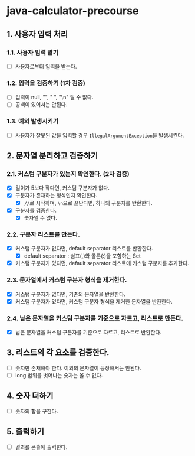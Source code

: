 # java-calculator-precourse

## 1. 사용자 입력 처리

### 1.1. 사용자 입력 받기

- [ ] 사용자로부터 입력을 받는다.

### 1.2. 입력을 검증하기 (1차 검증)

- [ ] 입력이 null, "", " ", "\n" 일 수 없다.
- [ ] 공백이 있어서는 안된다.

### 1.3. 예외 발생시키기

- [ ] 사용자가 잘못된 값을 입력할 경우 `IllegalArgumentException`을 발생시킨다.

## 2. 문자열 분리하고 검증하기

### 2.1. 커스텀 구분자가 있는지 확인한다. (2차 검증)

- [x] 길이가 5보다 작다면, 커스텀 구분자가 없다.
- [x] 구분자가 존재하는 형식인지 확인한다.
    - [x] `//`로 시작하며, `\n`으로 끝난다면, 하나의 구분자를 반환한다.
- [x] 구분자를 검증한다.
    - [x] 숫자일 수 없다.

### 2.2. 구분자 리스트를 만든다.

- [x] 커스텀 구분자가 없다면, default separator 리스트를 반환한다.
    - [x] default separator : 쉼표(,)와 콜론(:)을 포함하는 Set
- [x] 커스텀 구분자가 있다면, default separator 리스트에 커스텀 구분자를 추가한다.

### 2.3. 문자열에서 커스텀 구분자 형식을 제거한다.

- [x] 커스텀 구분자가 없다면, 기존의 문자열을 반환한다.
- [x] 커스텀 구분자가 있다면, 커스텀 구분자 형식을 제거한 문자열을 반환한다.

### 2.4. 남은 문자열을 커스텀 구분자를 기준으로 자르고, 리스트로 만든다.

- [x] 남은 문자열을 커스텀 구분자를 기준으로 자르고, 리스트로 반환한다.

## 3. 리스트의 각 요소를 검증한다.

- [ ] 숫자만 존재해야 한다. 이외의 문자열이 등장해서는 안된다.
- [ ] long 범위를 벗어나는 숫자는 올 수 없다.

## 4. 숫자 더하기

- [ ] 숫자의 합을 구한다.

## 5. 출력하기

- [ ] 결과를 콘솔에 출력한다.